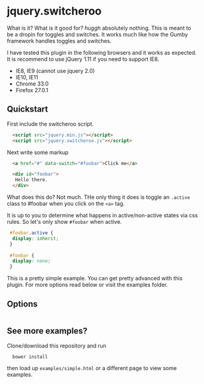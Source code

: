 # jquery.switcheroo

What is it? What is it good for? *huggh* absolutely nothing. This is meant to be a dropin for toggles and switches. It works much like how the Gumby framework handles toggles and switches.

I have tested this plugin in the following browsers and it works as expected. It is recommend to use jQuery 1.11 if you need to support IE8.

- IE8, IE9 (cannot use jquery 2.0)
- IE10, IE11
- Chrome 33.0
- Firefox 27.0.1

## Quickstart

First include the switcheroo script.

```html
  <script src="jquery.min.js"></script>
  <script src="jquery.switcheroo.js"></script>
```

Next write some markup

```html
  <a href="#" data-switch="#foobar">Click me</a>

  <div id="foobar">
   Hello there.
  </div>
```

What does this do? Not much. THe only thing it does is toggle an `.active` class to #foobar when you click on the `<a>` tag.

It is up to you to determine what happens in active/non-active states via css rules. So let's only show `#foobar` when active.

```css
 #foobar.active {
  display: inherit;
 }
 
 #foobar {
  display: none;
 }
```

This is a pretty simple example. You can get pretty advanced with this plugin. For more options read below or visit the examples folder.

## Options

```js

```

## See more examples?

Clone/download this repository and run 

```
  bower install
```

then load up `examples/simple.html` or a different page to view some examples.